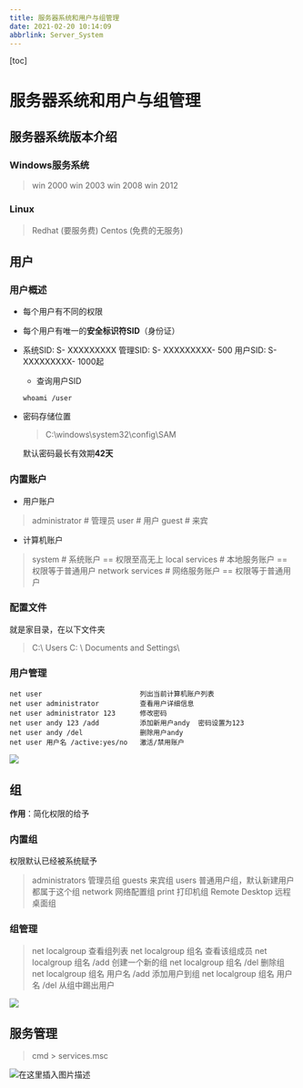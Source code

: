 ```yaml
---
title: 服务器系统和用户与组管理
date: 2021-02-20 10:14:09
abbrlink: Server_System
---
```


[toc]

# 服务器系统和用户与组管理

## 服务器系统版本介绍

### Windows服务系统

> win 2000 
> win 2003 
> win 2008 
> win 2012

### Linux

> Redhat (要服务费)
> Centos (免费的无服务)


## 用户

### 用户概述

- 每个用户有不同的权限

- 每个用户有唯一的**安全标识符SID**（身份证）

- 系统SID: S- XXXXXXXXX
  管理SID: S- XXXXXXXXX- 500
  用户SID: S- XXXXXXXXX- 1000起
  - 查询用户SID
  ```DOS
  whoami /user
  ```
  
- 密码存储位置

  > C:\windows\system32\config\SAM

  默认密码最长有效期**42天**

### 内置账户

- 用户账户
 > administrator  # 管理员
 > user # 用户
 > guest # 来宾

- 计算机账户

> system # 系统账户 == 权限至高无上
> local services # 本地服务账户 == 权限等于普通用户
> network services # 网络服务账户 == 权限等于普通用户

### 配置文件

就是家目录，在以下文件夹

> C:\ Users
> C: \ Documents and Settings\ 

### 用户管理
```dos
net user                    	列出当前计算机账户列表
net user administrator      	查看用户详细信息
net user administrator 123  	修改密码
net user andy 123 /add      	添加新用户andy  密码设置为123
net user andy /del          	删除用户andy
net user 用户名 /active:yes/no   激活/禁用账户
```

![](https://img-blog.csdnimg.cn/20200328160246852.png?x-oss-process=image/watermark,type_ZmFuZ3poZW5naGVpdGk,shadow_10,text_aHR0cHM6Ly9ibG9nLmNzZG4ubmV0L3dlaXhpbl80NDAzMjIzMg==,size_16,color_FFFFFF,t_70)

## 组

**作用**：简化权限的给予

### 内置组

权限默认已经被系统赋予

> administrators        管理员组
> guests                	   来宾组
> users				 		普通用户组，默认新建用户都属于这个组
> network 				   网络配置组
> print				 		 打印机组
> Remote Desktop     远程桌面组

### 组管理

> net localgroup                		       查看组列表
> net localgroup 组名                      查看该组成员
> net localgroup 组名 /add             创建一个新的组
> net localgroup 组名 /del               删除组
> net localgroup 组名 用户名 /add 添加用户到组
> net localgroup 组名 用户名 /del  从组中踢出用户

![](https://img-blog.csdnimg.cn/2020032816031696.png?x-oss-process=image/watermark,type_ZmFuZ3poZW5naGVpdGk,shadow_10,text_aHR0cHM6Ly9ibG9nLmNzZG4ubmV0L3dlaXhpbl80NDAzMjIzMg==,size_16,color_FFFFFF,t_70)

## 服务管理

> cmd > services.msc

<img src="https://img-blog.csdnimg.cn/20200328161000546.png?x-oss-process=image/watermark,type_ZmFuZ3poZW5naGVpdGk,shadow_10,text_aHR0cHM6Ly9ibG9nLmNzZG4ubmV0L3dlaXhpbl80NDAzMjIzMg==,size_16,color_FFFFFF,t_70" alt="在这里插入图片描述">